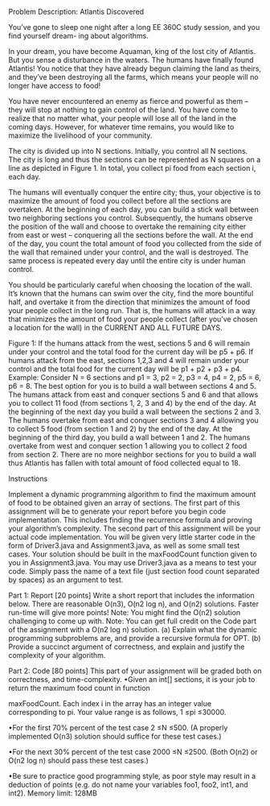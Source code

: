 Problem Description: Atlantis Discovered

You’ve gone to sleep one night after a long EE 360C study session, and you find yourself dream-
ing about algorithms.

In your dream, you have become Aquaman, king of the lost city of Atlantis. But you sense
a disturbance in the waters. The humans have finally found Atlantis! You notice that they have
already begun claiming the land as theirs, and they’ve been destroying all the farms, which means
your people will no longer have access to food!

You have never encountered an enemy as fierce and powerful as them – they will stop at nothing
to gain control of the land. You have come to realize that no matter what, your people will lose all
of the land in the coming days. However, for whatever time remains, you would like to maximize
the livelihood of your community.

The city is divided up into N sections. Initially, you control all N sections. The city is long
and thus the sections can be represented as N squares on a line as depicted in Figure 1. In total,
you collect pi food from each section i, each day.

The humans will eventually conquer the entire city; thus, your objective is to maximize the
amount of food you collect before all the sections are overtaken.
At the beginning of each day, you can build a stick wall between two neighboring sections you
control. Subsequently, the humans observe the position of the wall and choose to overtake the
remaining city either from east or west – conquering all the sections before the wall. At the end of
the day, you count the total amount of food you collected from the side of the wall that remained
under your control, and the wall is destroyed. The same process is repeated every day until the
entire city is under human control.

You should be particularly careful when choosing the location of the wall. It’s known that the
humans can swim over the city, find the more bountiful half, and overtake it from the direction that
minimizes the amount of food your people collect in the long run. That is, the humans will attack
in a way that minimizes the amount of food your people collect (after you’ve chosen a location for
the wall) in the CURRENT AND ALL FUTURE DAYS.

Figure 1: If the humans attack from the west, sections 5 and 6 will remain under your control and
the total food for the current day will be p5 + p6. If humans attack from the east, sections 1,2,3 and
4 will remain under your control and the total food for the current day will be p1 + p2 + p3 + p4.
Example: Consider N = 6 sections and p1 = 3, p2 = 2, p3 = 4, p4 = 2, p5 = 6, p6 = 8. The
best option for you is to build a wall between sections 4 and 5. The humans attack from east and
conquer sections 5 and 6 and that allows you to collect 11 food (from sections 1, 2, 3 and 4) by the
end of the day. At the beginning of the next day you build a wall between the sections 2 and 3.
The humans overtake from east and conquer sections 3 and 4 allowing you to collect 5 food (from
section 1 and 2) by the end of the day. At the beginning of the third day, you build a wall between
1 and 2. The humans overtake from west and conquer section 1 allowing you to collect 2 food from
section 2. There are no more neighbor sections for you to build a wall thus Atlantis has fallen with
total amount of food collected equal to 18.

Instructions

Implement a dynamic programming algorithm to find the maximum amount of food to be
obtained given an array of sections. The first part of this assignment will be to generate your
report before you begin code implementation. This includes finding the recurrence formula and
proving your algorithm’s complexity. The second part of this assignment will be your actual
code implementation. You will be given very little starter code in the form of Driver3.java
and Assignment3.java, as well as some small test cases. Your solution should be built in the
maxFoodCount function given to you in Assignment3.java. You may use Driver3.java as a
means to test your code. Simply pass the name of a text file (just section food count separated by
spaces) as an argument to test.

Part 1: Report [20 points]
Write a short report that includes the information below. There are reasonable O(n3), O(n2 log n),
and O(n2) solutions. Faster run-time will give more points!
Note: You might find the O(n2) solution challenging to come up with.
Note: You can get full credit on the Code part of the assignment with a O(n2 log n) solution.
(a) Explain what the dynamic programming subproblems are, and provide a recursive formula
for OPT.
(b) Provide a succinct argument of correctness, and explain and justify the complexity of your
algorithm.

Part 2: Code [80 points]
This part of your assignment will be graded both on correctness, and time-complexity.
•Given an int[] sections, it is your job to return the maximum food count in function

maxFoodCount. Each index i in the array has an integer value corresponding to pi. Your
value range is as follows, 1 ≤pi ≤30000.

•For the first 70% percent of the test case 2 ≤N ≤500. (A properly implemented O(n3)
solution should suffice for these test cases.)

•For the next 30% percent of the test case 2000 ≤N ≤2500. (Both O(n2) or O(n2 log n)
should pass these test cases.)

•Be sure to practice good programming style, as poor style may result in a deduction of points
(e.g. do not name your variables foo1, foo2, int1, and int2).
Memory limit: 128MB
